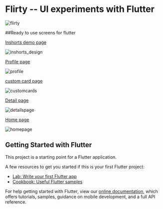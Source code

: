 # Flirty -- UI experiments with Flutter

![flirty](https://user-images.githubusercontent.com/30585197/49655570-f6401780-fa60-11e8-9ee4-e61ef2b2761d.png)

##Ready to use screens for flutter

[Inshorts demo page](https://github.com/MDSADABWASIM/Flirty/blob/master/lib/screens/inshorts_design.dart)

![inshorts_design](https://user-images.githubusercontent.com/30585197/49682170-612b3600-fad5-11e8-8fae-5f6985019751.png)


[Profile page](https://github.com/MDSADABWASIM/Flirty/blob/master/lib/screens/profilePage.dart)

![profile](https://user-images.githubusercontent.com/30585197/49682194-2e357200-fad6-11e8-917c-f2a49c93877e.jpg)


[custom card page](https://github.com/MDSADABWASIM/Flirty/blob/master/lib/screens/custom_cards.dart)

![customcards](https://user-images.githubusercontent.com/30585197/49682201-60df6a80-fad6-11e8-8719-f02a60328cb0.png)


[Detail page](https://github.com/MDSADABWASIM/Flirty/blob/master/lib/screens/detail_page.dart)

![detailspage](https://user-images.githubusercontent.com/30585197/49682196-46a58c80-fad6-11e8-98ae-219abf5ab850.jpg)


[Home page](https://github.com/MDSADABWASIM/Flirty/blob/master/lib/screens/homePage.dart)

![homepage](https://user-images.githubusercontent.com/30585197/49682206-70f74a00-fad6-11e8-8efa-1ec132625c6d.jpg)


## Getting Started with Flutter


This project is a starting point for a Flutter application.

A few resources to get you started if this is your first Flutter project:

- [Lab: Write your first Flutter app](https://flutter.io/docs/get-started/codelab)
- [Cookbook: Useful Flutter samples](https://flutter.io/docs/cookbook)

For help getting started with Flutter, view our 
[online documentation](https://flutter.io/docs), which offers tutorials, 
samples, guidance on mobile development, and a full API reference.
